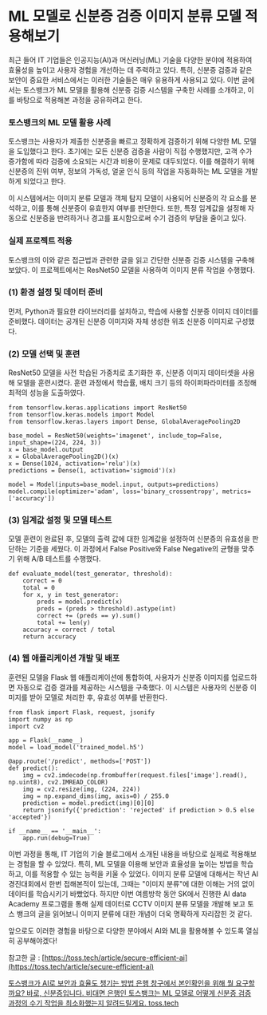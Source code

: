 # ML 모델로 신분증 검증 이미지 분류 모델 적용해보기

최근 들어 IT 기업들은 인공지능(AI)과 머신러닝(ML) 기술을 다양한 분야에 적용하여 효율성을 높이고 사용자 경험을 개선하는 데 주력하고 있다. 특히, 신분증 검증과 같은 보안이 중요한 서비스에서는 이러한 기술들은 매우 유용하게 사용되고 있다. 이번 글에서는 토스뱅크가 ML 모델을 활용해 신분증 검증 시스템을 구축한 사례를 소개하고, 이를 바탕으로 적용해본 과정을 공유하려고 한다.

### 토스뱅크의 ML 모델 활용 사례

토스뱅크는 사용자가 제출한 신분증을 빠르고 정확하게 검증하기 위해 다양한 ML 모델을 도입했다고 한다. 초기에는 모든 신분증 검증을 사람이 직접 수행했지만, 고객 수가 증가함에 따라 검증에 소요되는 시간과 비용이 문제로 대두되었다. 이를 해결하기 위해 신분증의 진위 여부, 정보의 가독성, 얼굴 인식 등의 작업을 자동화하는 ML 모델을 개발하게 되었다고 한다.

이 시스템에서는 이미지 분류 모델과 객체 탐지 모델이 사용되어 신분증의 각 요소를 분석하고, 이를 통해 신분증이 유효한지 여부를 판단한다. 또한, 특정 임계값을 설정해 자동으로 신분증을 반려하거나 경고를 표시함으로써 수기 검증의 부담을 줄이고 있다.

### 실제 프로젝트 적용

토스뱅크의 이와 같은 접근법과 관련한 글을 읽고 간단한 신분증 검증 시스템을 구축해보았다. 이 프로젝트에서는 ResNet50 모델을 사용하여 이미지 분류 작업을 수행했다.

### (1) 환경 설정 및 데이터 준비

먼저, Python과 필요한 라이브러리를 설치하고, 학습에 사용할 신분증 이미지 데이터를 준비했다. 데이터는 공개된 신분증 이미지와 자체 생성한 위조 신분증 이미지로 구성했다.

### (2) 모델 선택 및 훈련

ResNet50 모델을 사전 학습된 가중치로 초기화한 후, 신분증 이미지 데이터셋을 사용해 모델을 훈련시켰다. 훈련 과정에서 학습률, 배치 크기 등의 하이퍼파라미터를 조정해 최적의 성능을 도출하였다.

```
from tensorflow.keras.applications import ResNet50
from tensorflow.keras.models import Model
from tensorflow.keras.layers import Dense, GlobalAveragePooling2D

base_model = ResNet50(weights='imagenet', include_top=False, input_shape=(224, 224, 3))
x = base_model.output
x = GlobalAveragePooling2D()(x)
x = Dense(1024, activation='relu')(x)
predictions = Dense(1, activation='sigmoid')(x)

model = Model(inputs=base_model.input, outputs=predictions)
model.compile(optimizer='adam', loss='binary_crossentropy', metrics=['accuracy'])

```

### (3) 임계값 설정 및 모델 테스트

모델 훈련이 완료된 후, 모델의 출력 값에 대한 임계값을 설정하여 신분증의 유효성을 판단하는 기준을 세웠다. 이 과정에서 False Positive와 False Negative의 균형을 맞추기 위해 A/B 테스트를 수행했다.

```
def evaluate_model(test_generator, threshold):
    correct = 0
    total = 0
    for x, y in test_generator:
        preds = model.predict(x)
        preds = (preds > threshold).astype(int)
        correct += (preds == y).sum()
        total += len(y)
    accuracy = correct / total
    return accuracy

```

### (4) 웹 애플리케이션 개발 및 배포

훈련된 모델을 Flask 웹 애플리케이션에 통합하여, 사용자가 신분증 이미지를 업로드하면 자동으로 검증 결과를 제공하는 시스템을 구축했다. 이 시스템은 사용자의 신분증 이미지를 받아 모델로 처리한 후, 유효성 여부를 반환한다.

```
from flask import Flask, request, jsonify
import numpy as np
import cv2

app = Flask(__name__)
model = load_model('trained_model.h5')

@app.route('/predict', methods=['POST'])
def predict():
    img = cv2.imdecode(np.frombuffer(request.files['image'].read(), np.uint8), cv2.IMREAD_COLOR)
    img = cv2.resize(img, (224, 224))
    img = np.expand_dims(img, axis=0) / 255.0
    prediction = model.predict(img)[0][0]
    return jsonify({'prediction': 'rejected' if prediction > 0.5 else 'accepted'})

if __name__ == '__main__':
    app.run(debug=True)

```

이번 과정을 통해, IT 기업의 기술 블로그에서 소개된 내용을 바탕으로 실제로 적용해보는 경험을 할 수 있었다. 특히, ML 모델을 이용해 보안과 효율성을 높이는 방법을 학습하고, 이를 적용할 수 있는 능력을 키울 수 있었다. 이미지 분류 모델에 대해서는 작년 AI 경진대회에서 한번 접해본적이 있는데, 그때는 "이미지 분류"에 대한 이해는 거의 없이 데이터를 학습시키기 바빴었다. 하지만 이번 여름방학 동안 SK에서 진행한 AI data Academy 프로그램을 통해 실제 데이터로 CCTV 이미지 분류 모델을 개발해 보고 토스 뱅크의 글을 읽어보니 이미지 분류에 대한 개념이 더욱 명확하게 자리잡힌 것 같다.

앞으로도 이러한 경험을 바탕으로 다양한 분야에서 AI와 ML을 활용해볼 수 있도록 열심히 공부해야겠다!

참고한 글 : [https://toss.tech/article/secure-efficient-ai](https://toss.tech/article/secure-efficient-ai)

[토스뱅크가 AI로 보안과 효율도 챙기는 방법
은행 창구에서 본인확인을 위해 뭘 요구할까요? 바로, 신분증입니다. 비대면 은행인 토스뱅크는 ML 모델로 어떻게 신분증 검증 과정의 수기 작업을 최소화했는지 알려드릴게요.
toss.tech](https://toss.tech/article/secure-efficient-ai)